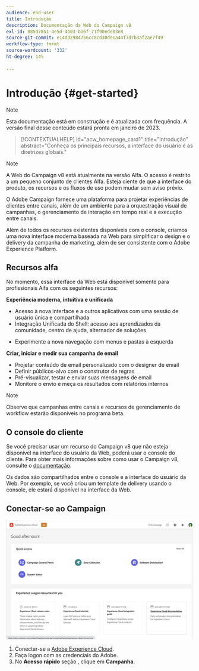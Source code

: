 ```yaml
---
audience: end-user
title: Introdução
description: Documentação da Web do Campaign v8
exl-id: 885d7851-4e5d-4b03-ba6f-71f90ede83e8
source-git-commit: e14dd2984756cc8cd30de1a44f7d7b3af2ae7f49
workflow-type: tm+mt
source-wordcount: '332'
ht-degree: 14%

---
```


# Introdução {#get-started}

>[!NOTE]
>
>Esta documentação está em construção e é atualizada com frequência. A versão final desse conteúdo estará pronta em janeiro de 2023.

<!--
V8 web overview
context, scope (targets cross-channel practitioners), limitations
only existing customers
-->
>[!CONTEXTUALHELP]
>id="acw_homepage_card1"
>title="Introdução"
>abstract="Conheça os principais recursos, a interface do usuário e as diretrizes globais."

>[!NOTE]
>
>A Web do Campaign v8 está atualmente na versão Alfa. O acesso é restrito a um pequeno conjunto de clientes Alfa. Esteja ciente de que a interface do produto, os recursos e os fluxos de uso podem mudar sem aviso prévio.

O Adobe Campaign fornece uma plataforma para projetar experiências de clientes entre canais, além de um ambiente para a orquestração visual de campanhas, o gerenciamento de interação em tempo real e a execução entre canais.

Além de todos os recursos existentes disponíveis com o console, criamos uma nova interface moderna baseada na Web para simplificar o design e o delivery da campanha de marketing, além de ser consistente com o Adobe Experience Platform.

## Recursos alfa

No momento, essa interface da Web está disponível somente para profissionais Alfa com os seguintes recursos:

**Experiência moderna, intuitiva e unificada**

* Acesso à nova interface e a outros aplicativos com uma sessão de usuário única e compartilhada
* Integração Unificada do Shell: acesso aos aprendizados da comunidade, centro de ajuda, alternador de soluções
<!--
No search and pulse notifications in Alpha
-->
* Experimente a nova navegação com menus e pastas à esquerda

**Criar, iniciar e medir sua campanha de email**

* Projetar conteúdo de email personalizado com o designer de email
* Definir públicos-alvo com o construtor de regras
* Pré-visualizar, testar e enviar suas mensagens de email
* Monitore o envio e meça os resultados com relatórios internos

<!--
add info somewhere to remind users that
* they still have access to their console (+ link to v8 console doc)
* they keep their existing data (example: will be able to use their existing delivery templates to create deliveries)
-->

>[!NOTE]
>
>Observe que campanhas entre canais e recursos de gerenciamento de workflow estarão disponíveis no programa beta.

## O console do cliente

Se você precisar usar um recurso do Campaign v8 que não esteja disponível na interface do usuário da Web, poderá usar o console do cliente. Para obter mais informações sobre como usar o Campaign v8, consulte o [documentação](https://experienceleague.adobe.com/docs/campaign/campaign-v8/campaign-home.html?lang=pt-BR).

Os dados são compartilhados entre o console e a interface do usuário da Web. Por exemplo, se você criou um template de delivery usando o console, ele estará disponível na interface da Web.

## Conectar-se ao Campaign

![](assets/connect.png)

1. Conectar-se a [Adobe Experience Cloud](http://experience.adobe.com).
1. Faça logon com as credenciais do Adobe.
1. No **Acesso rápido** seção , clique em **Campanha**.

<!--
-> experience cloud home: "Campaign" -> home campaign v8
-> or Campaign v8 web if direct URL
-->
